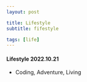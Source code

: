 ```yaml
---
layout: post

title: Lifestyle
subtitle: fifestyle

tags: [life]
---
```


#### Lifestyle 2022.10.21

- Coding, Adventure, Living
